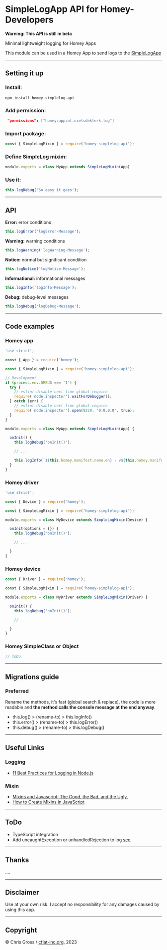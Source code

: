 # SimpleLogApp API for Homey-Developers

**Warning: This API is still in beta**

Minimal lightweight logging for Homey Apps

This module can be used in a Homey App to send logs to the [SimpleLogApp](https://homey.app/de-ch/app/nl.nielsdeklerk.log/Simple-LOG)

---

## Setting it up

### Install:

````
npm install homey-simplelog-api
````

### Add permission:  

```json
 "permissions": ["homey:app:nl.nielsdeklerk.log"]
```

### Import package:

```js
const { SimpleLogMixin } = require('homey-simplelog-api');
```

### Define SimpleLog mixim:

```js
module.exports = class MyApp extends SimpleLogMixin(App)
```

### Use it:

```js
this.logDebug('So easy it goes');
```

---

## API

**Error:** error conditions
```js
this.logError('logError-Message');
```

**Warning:** warning conditions
```js
this.logWarning('logWarning-Message');
```

**Notice:** normal but significant condition
```js
this.logNotice('logNotice-Message');
```

**Informational:** informational messages
```js
this.logInfo('logInfo-Message');
```

**Debug:** debug-level messages
```js
this.logDebug('logDebug-Message');
```

---

## Code examples

### Homey app

```js
'use strict';

const { App } = require('homey');

const { SimpleLogMixin } = require('homey-simplelog-api');

// Development
if (process.env.DEBUG === '1') {
  try {
    // eslint-disable-next-line global-require
    require('node:inspector').waitForDebugger();
  } catch (err) {
    // eslint-disable-next-line global-require
    require('node:inspector').open(9229, '0.0.0.0', true);
  }
}

module.exports = class MyApp extends SimpleLogMixin(App) {

  onInit() {
    this.logDebug('onInit()');

    // ...

    this.logInfo(`${this.homey.manifest.name.en} - v${this.homey.manifest.version} is started`);
  }
}
```

### Homey driver

```js
'use strict';

const { Device } = require('homey');

const { SimpleLogMixin } = require('homey-simplelog-api');

module.exports = class MyDevice extends SimpleLogMixin(Device) {

  onInit(options = {}) {
    this.logDebug('onInit()');

    // ...

  }
}
```

### Homey device

```js
const { Driver } = require('homey');

const { SimpleLogMixin } = require('homey-simplelog-api');

module.exports = class MyDriver extends SimpleLogMixin(Driver) {

  onInit() {
    this.logDebug('onInit()');

    // ...

  }
}
```

### Homey SimpleClass or Object

```js
// ToDo
```

---

## Migrations guide

### Preferred

Rename the methods, it's fast (global search & replace), the code is more readable and **the method calls the console message at the end anyway**.

- this.log() > (rename-to) > this.logInfo()
- this.error() > (rename-to) > this.logError()
- this.debug() > (rename-to) > this.logDebug()

---

## Useful Links

### Logging

- [11 Best Practices for Logging in Node.js](https://betterstack.com/community/guides/logging/nodejs-logging-best-practices/)

### Mixin

- [Mixins and Javascript: The Good, the Bad, and the Ugly.](https://justinfagnani.com/2015/12/21/real-mixins-with-javascript-classes)
- [How to Create Mixins in JavaScript](https://blog.bitsrc.io/mixin-in-javascript-7a7eaa6d4920)

---

## ToDo

- TypeScript integration
- Add uncaughtException or unhandledRejection to log [see](https://betterstack.com/community/guides/logging/nodejs-logging-best-practices/).

---

## Thanks

....

---

## Disclaimer

Use at your own risk. I accept no responsibility for any damages caused by using this app.

---

## Copyright

© Chris Gross / [cflat-inc.org](cflat-inc.org), 2023
